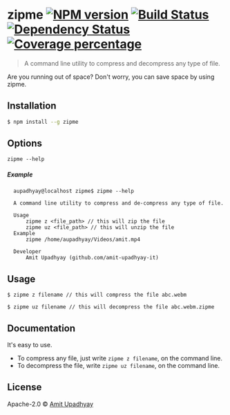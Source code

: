 # zipme [![NPM version][npm-image]][npm-url] [![Build Status][travis-image]][travis-url] [![Dependency Status][daviddm-image]][daviddm-url] [![Coverage percentage][coveralls-image]][coveralls-url]
> A command line utility to compress and decompress any type of file.

Are you running out of space? Don't worry, you can save space by using zipme.

## Installation

```sh
$ npm install --g zipme
```

## Options
`zipme --help`

##### Example
      aupadhyay@localhost zipme$ zipme --help

      A command line utility to compress and de-compress any type of file.

      Usage
          zipme z <file_path> // this will zip the file
          zipme uz <file_path> // this will unzip the file
      Example
          zipme /home/aupadhyay/Videos/amit.mp4

      Developer
          Amit Upadhyay (github.com/amit-upadhyay-it)



## Usage

```
$ zipme z filename // this will compress the file abc.webm

$ zipme uz filename // this will decompress the file abc.webm.zipme

```

## Documentation

It's easy to use.

- To compress any file, just write `zipme z filename`, on the command line.
- To decompress the file, write `zipme uz filename`, on the command line.

## License

Apache-2.0 © [Amit Upadhyay](https://github.com/amit-upadhyay-IT)


[npm-image]: https://badge.fury.io/js/zipme.svg
[npm-url]: https://npmjs.org/package/zipme
[travis-image]: https://travis-ci.org/amit-upadhyay-it/zipme.svg?branch=master
[travis-url]: https://travis-ci.org/amit-upadhyay-it/zipme
[daviddm-image]: https://david-dm.org/amit-upadhyay-it/zipme.svg?theme=shields.io
[daviddm-url]: https://david-dm.org/amit-upadhyay-it/zipme
[coveralls-image]: https://coveralls.io/repos/amit-upadhyay-it/zipme/badge.svg
[coveralls-url]: https://coveralls.io/r/amit-upadhyay-it/zipme
